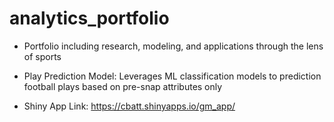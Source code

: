# analytics_portfolio
- Portfolio including research, modeling, and applications through the lens of sports
  
- Play Prediction Model: Leverages ML classification models to prediction football plays based on pre-snap attributes only
- Shiny App Link: https://cbatt.shinyapps.io/gm_app/
